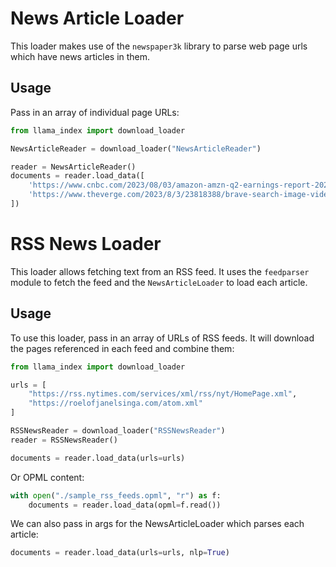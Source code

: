 # News Article Loader

This loader makes use of the `newspaper3k` library to parse web page urls which have news
articles in them.

## Usage
Pass in an array of individual page URLs:
```python
from llama_index import download_loader

NewsArticleReader = download_loader("NewsArticleReader")

reader = NewsArticleReader()
documents = reader.load_data([
    'https://www.cnbc.com/2023/08/03/amazon-amzn-q2-earnings-report-2023.html',
    'https://www.theverge.com/2023/8/3/23818388/brave-search-image-video-results-privacy-index'
])
```

# RSS News Loader

This loader allows fetching text from an RSS feed. It uses the `feedparser` module
to fetch the feed and the `NewsArticleLoader` to load each article.

## Usage

To use this loader, pass in an array of URLs of RSS feeds. It will download the pages referenced in each feed and 
combine them:
```python
from llama_index import download_loader

urls = [
    "https://rss.nytimes.com/services/xml/rss/nyt/HomePage.xml",
    "https://roelofjanelsinga.com/atom.xml"
]

RSSNewsReader = download_loader("RSSNewsReader")
reader = RSSNewsReader()

documents = reader.load_data(urls=urls)
```

Or OPML content:
```python
with open("./sample_rss_feeds.opml", "r") as f:
    documents = reader.load_data(opml=f.read())
```

We can also pass in args for the NewsArticleLoader which parses each article:
```python
documents = reader.load_data(urls=urls, nlp=True)
```
